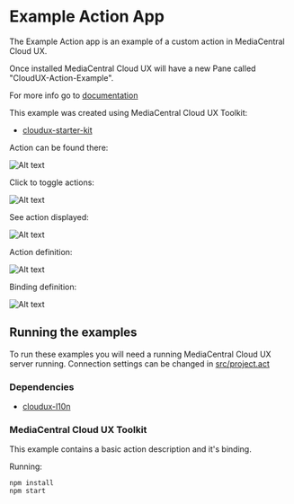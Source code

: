 # Example Action App
The Example Action app is an example of a custom action in MediaCentral Cloud UX. 

Once installed MediaCentral Cloud UX will have a new Pane called "CloudUX-Action-Example".

For more info go to [documentation](http://developer.avid.com/mcux_ui_plugin/clux-api/actions-api.html)

This example was created using MediaCentral Cloud UX Toolkit:
* [cloudux-starter-kit](https://www.npmjs.com/package/cloudux-starter-kit)

Action can be found there:

![Alt text](/screenshots/top-right-corner.png?raw=true "Right Corner")

Click to toggle actions:

![Alt text](/screenshots/toggle-action.png?raw=true "Toggle")

See action displayed:

![Alt text](/screenshots/HelloAction.png?raw=true "Hello")

Action definition:

![Alt text](/screenshots/action.png?raw=true "Hello")

Binding definition:

![Alt text](/screenshots/binding.png?raw=true "Hello")

## Running the examples
To run these examples you will need a running MediaCentral Cloud UX server running. 
Connection settings can be changed in [src/project.act](src/project.act)

### Dependencies
* [cloudux-l10n ](https://www.npmjs.com/package/cloudux-l10n)

### MediaCentral Cloud UX Toolkit
This example contains a basic action description and it's binding.

Running:
    
    npm install
    npm start
